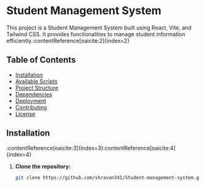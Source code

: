 # Student Management System

This project is a Student Management System built using React, Vite, and Tailwind CSS. It provides functionalities to manage student information efficiently.&#8203;:contentReference[oaicite:2]{index=2}

## Table of Contents

- [Installation](#installation)
- [Available Scripts](#available-scripts)
- [Project Structure](#project-structure)
- [Dependencies](#dependencies)
- [Deployment](#deployment)
- [Contributing](#contributing)
- [License](#license)

## Installation

:contentReference[oaicite:3]{index=3}&#8203;:contentReference[oaicite:4]{index=4}

1. **Clone the repository:**

   ```bash
   git clone https://github.com/shravan341/Student-management-system.git
